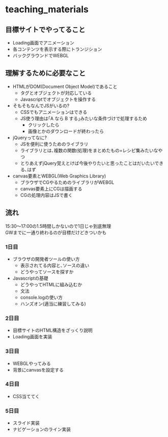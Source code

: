 # teaching_materials

## 目標サイトでやってること
- Loading画面でアニメーション
- 各コンテンツを表示する際にトランジション
- バックグラウンドでWEBGL

## 理解するために必要なこと
- HTMLがDOM(Document Object Model)であること
  - タグとオブジェクトが対応している
  - Javascriptでオブジェクトを操作する
- そもそもなんでJSがいるの?
  - CSSでもアニメーションはできる
  - JS使う理由は｢A なら B する｣みたいな条件づけで処理するため
    - クリックしたら
    - 画像とかのダウンロードが終わったら
- jQueryってなに?
  - JSを便利に使うためのライブラリ
  - ライブラリとは､複数の関数(処理)をまとめたもの=レシピ集みたいなやつ
  - とりあえずjQuery覚えとけば今後やりたいと思ったことはだいたいできる､はず
- canvas要素とWEBGL(Web Graphics Library)
  - ブラウザでCGやるためのライブラリがWEBGL
  - canvas要素上にCGは描画する
  - CGの処理内容はJSで書く

## 流れ
15:30〜17:00の1.5時間しかないので1日じゃ到底無理\
GWまでに一通り終わるのが目標だけどきついかも

### 1日目
- ブラウザの開発者ツールの使い方
  - 表示されてる内容と､ソースの違い
  - どうやってソースを探すか
- Javascriptの基礎
  - どうやってHTMLに組み込むか
  - 文法
  - console.logの使い方
  - ハンズオン(適当に練習してみる)

### 2日目
- 目標サイトのHTML構造をざっくり説明
- Loading画面を実装


### 3日目
- WEBGLやってみる
- 背景にcanvasを設定する

### 4日目
- CSS当ててく

### 5日目
- スライド実装
- ナビゲーションのライン実装
